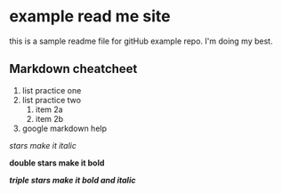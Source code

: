 # example read me site
this is a sample readme file for gitHub example repo. I'm doing my best.

## Markdown cheatcheet
1. list practice one
2. list practice two
    1. item 2a
    2. item 2b
3. google markdown help

*stars make it italic*

**double stars make it bold**

***triple stars make it bold and italic***


